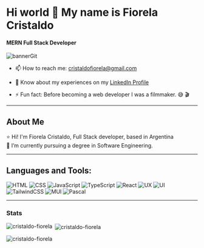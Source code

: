 # Hi world 👋 My name is Fiorela Cristaldo
#### MERN Full Stack Developer
![bannerGit](https://i.imgur.com/C4Gok6E.png)


- 📫 How to reach me: cristaldofiorela@gmail.com

- 📄 Know about my experiences on my [LinkedIn Profile](https://www.linkedin.com/in/fiorela-cristaldo/ "LinkedIn Profile")

- ⚡ Fun fact: Before becoming a web developer I was a filmmaker. 😅 🎬


------------

## About Me

⭐ Hi! I'm Fiorela Cristaldo, Full Stack developer, based in Argentina  
🌱 I’m currently pursuing a degree in Software Engineering. 

------------
## Languages and Tools:

![HTML](https://img.shields.io/badge/HTML5-E34F26?style=for-the-badge&logo=html5&logoColor=white)
![CSS](https://img.shields.io/badge/CSS3-1572B6?style=for-the-badge&logo=css3&logoColor=white)
![JavaScript](https://img.shields.io/badge/JavaScript-F7DF1E?style=for-the-badge&logo=javascript&logoColor=black)
![TypeScript](https://img.shields.io/badge/TypeScript-3178C6?style=for-the-badge&logo=typescript&logoColor=white)
![React](https://img.shields.io/badge/React-61DAFB?style=for-the-badge&logo=react&logoColor=black)
![UX](https://img.shields.io/badge/UX-5C2D91?style=for-the-badge&logo=adobe-xd&logoColor=white)
![UI](https://img.shields.io/badge/UI-007FFF?style=for-the-badge&logo=figma&logoColor=white)
![TailwindCSS](https://img.shields.io/badge/TailwindCSS-06B6D4?style=for-the-badge&logo=tailwind-css&logoColor=white)
![MUI](https://img.shields.io/badge/MUI-007FFF?style=for-the-badge&logo=mui&logoColor=white)
![Pascal](https://img.shields.io/badge/Pascal-E3F171?style=for-the-badge&logo=pascal&logoColor=black)

------------

### Stats

<p><img align="left" src="https://github-readme-stats.vercel.app/api/top-langs?username=Cristaldo-Fiorela&theme=aura&show_icons=true&locale=en&layout=compact&langs_count=8" alt="cristaldo-fiorela" /></p>

<p>&nbsp;<img align="center" src="https://github-readme-stats.vercel.app/api?username=Cristaldo-Fiorela&theme=aura&show_icons=true&locale=en" alt="cristaldo-fiorela" /></p>

<p><img align="center" src="https://github-readme-streak-stats.herokuapp.com/?user=Cristaldo-Fiorela&theme=aura" alt="cristaldo-fiorela" /></p>

 
<!--
**Cristaldo-Fiorela/Cristaldo-Fiorela** is a ✨ _special_ ✨ repository because its `README.md` (this file) appears on your GitHub profile.

Here are some ideas to get you started:

- 🔭 I’m currently working on ...
- 🌱 I’m currently learning ...
- 👯 I’m looking to collaborate on ...
- 🤔 I’m looking for help with ...
- 💬 Ask me about ...
- 📫 How to reach me: ...
- 😄 Pronouns: ...
- ⚡ Fun fact: ...
-->
